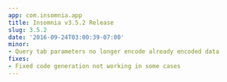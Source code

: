```yaml
---
app: com.insomnia.app
title: Insomnia v3.5.2 Release
slug: 3.5.2
date: '2016-09-24T03:00:39-07:00'
minor:
- Query tab parameters no longer encode already encoded data
fixes:
- Fixed code generation not working in some cases
---
```



